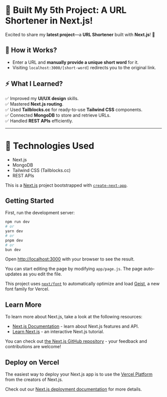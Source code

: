 # 🚀 Built My 5th Project: A URL Shortener in Next.js!

Excited to share my **latest project**—a **URL Shortener** built with **Next.js**! 🎯  

## 🔗 How it Works?  
- Enter a URL and **manually provide a unique short word** for it.  
- Visiting `localhost:3000/[short-word]` redirects you to the original link.  

## ⚡ What I Learned?  
✅ Improved my **UI/UX design** skills.  
✅ Mastered **Next.js routing**.  
✅ Used **Tailblocks.cc** for ready-to-use **Tailwind CSS** components.  
✅ Connected **MongoDB** to store and retrieve URLs.  
✅ Handled **REST APIs** efficiently.  

---
# 📌 Technologies Used
- Next.js
- MongoDB
- Tailwind CSS (Tailblocks.cc)
- REST APIs



This is a [Next.js](https://nextjs.org) project bootstrapped with [`create-next-app`](https://github.com/vercel/next.js/tree/canary/packages/create-next-app).

## Getting Started

First, run the development server:

```bash
npm run dev
# or
yarn dev
# or
pnpm dev
# or
bun dev
```

Open [http://localhost:3000](http://localhost:3000) with your browser to see the result.

You can start editing the page by modifying `app/page.js`. The page auto-updates as you edit the file.

This project uses [`next/font`](https://nextjs.org/docs/app/building-your-application/optimizing/fonts) to automatically optimize and load [Geist](https://vercel.com/font), a new font family for Vercel.

## Learn More

To learn more about Next.js, take a look at the following resources:

- [Next.js Documentation](https://nextjs.org/docs) - learn about Next.js features and API.
- [Learn Next.js](https://nextjs.org/learn) - an interactive Next.js tutorial.

You can check out [the Next.js GitHub repository](https://github.com/vercel/next.js) - your feedback and contributions are welcome!

## Deploy on Vercel

The easiest way to deploy your Next.js app is to use the [Vercel Platform](https://vercel.com/new?utm_medium=default-template&filter=next.js&utm_source=create-next-app&utm_campaign=create-next-app-readme) from the creators of Next.js.

Check out our [Next.js deployment documentation](https://nextjs.org/docs/app/building-your-application/deploying) for more details.
